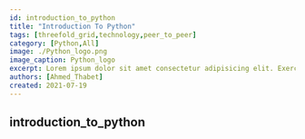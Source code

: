 ```yaml
---
id: introduction_to_python
title: "Introduction To Python"
tags: [threefold_grid,technology,peer_to_peer]
category: [Python,All]
image: ./Python_logo.png
image_caption: Python_logo
excerpt: Lorem ipsum dolor sit amet consectetur adipisicing elit. Exercitationem laborum dicta a magnam.
authors: [Ahmed_Thabet]
created: 2021-07-19
---
```


## introduction_to_python